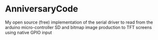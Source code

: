 # AnniversaryCode
My open source (free) implementation of the serial driver to read from the arduino micro-controller SD and bitmap image production to TFT screens using native GPIO input
